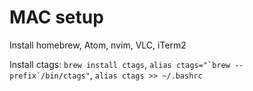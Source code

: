 # MAC setup

Install homebrew, Atom, nvim, VLC, iTerm2

Install ctags: `brew install ctags`, ``alias ctags="`brew --prefix`/bin/ctags"``, `alias ctags >> ~/.bashrc`
